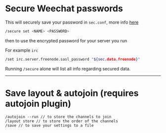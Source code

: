 # Secure Weechat passwords

This will securely save your password in `sec.conf`, more info [here](https://weechat.org/files/doc/devel/weechat_user.en.html#secured_data)

```sh
/secure set <NAME> <PASSWORD>
```

then to use the encrypted password for your server you run

For example `irc`

```sh
/set irc.server.freenode.sasl_password "${sec.data.freenode}"
```

Running `/secure` alone will list all info regarding secured data.


---

# Save layout & autojoin (requires autojoin plugin)

```
/autojoin --run // to store the channels to join
/layout store // to store the order of the channels
/save // to save your settings to a file
```
